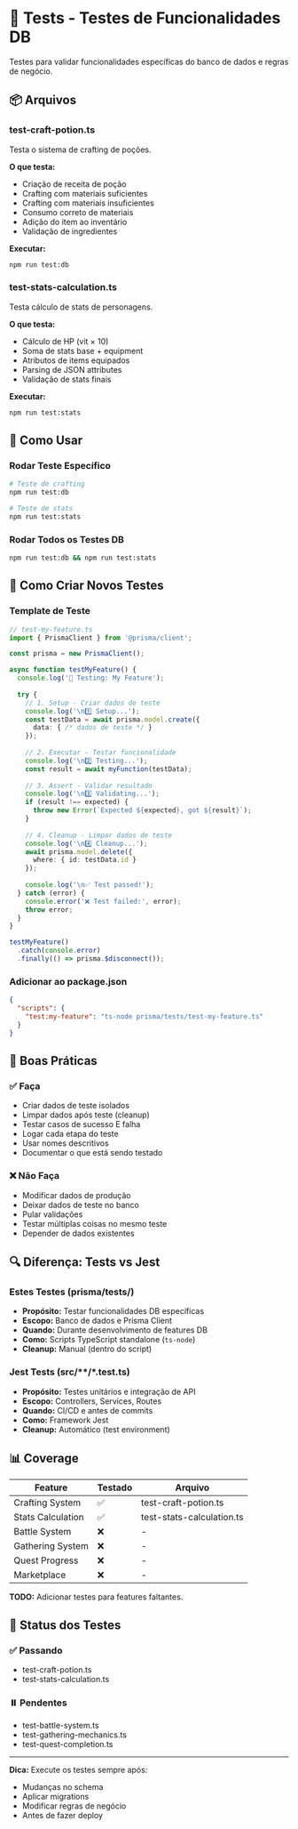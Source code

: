 # 🧪 Tests - Testes de Funcionalidades DB

Testes para validar funcionalidades específicas do banco de dados e regras de negócio.

## 📦 Arquivos

### test-craft-potion.ts
Testa o sistema de crafting de poções.

**O que testa:**
- Criação de receita de poção
- Crafting com materiais suficientes
- Crafting com materiais insuficientes
- Consumo correto de materiais
- Adição do item ao inventário
- Validação de ingredientes

**Executar:**
```bash
npm run test:db
```

### test-stats-calculation.ts
Testa cálculo de stats de personagens.

**O que testa:**
- Cálculo de HP (vit × 10)
- Soma de stats base + equipment
- Atributos de items equipados
- Parsing de JSON attributes
- Validação de stats finais

**Executar:**
```bash
npm run test:stats
```

## 🚀 Como Usar

### Rodar Teste Específico
```bash
# Teste de crafting
npm run test:db

# Teste de stats
npm run test:stats
```

### Rodar Todos os Testes DB
```bash
npm run test:db && npm run test:stats
```

## 📝 Como Criar Novos Testes

### Template de Teste

```typescript
// test-my-feature.ts
import { PrismaClient } from '@prisma/client';

const prisma = new PrismaClient();

async function testMyFeature() {
  console.log('🧪 Testing: My Feature');
  
  try {
    // 1. Setup - Criar dados de teste
    console.log('\n1️⃣ Setup...');
    const testData = await prisma.model.create({
      data: { /* dados de teste */ }
    });
    
    // 2. Executar - Testar funcionalidade
    console.log('\n2️⃣ Testing...');
    const result = await myFunction(testData);
    
    // 3. Assert - Validar resultado
    console.log('\n3️⃣ Validating...');
    if (result !== expected) {
      throw new Error(`Expected ${expected}, got ${result}`);
    }
    
    // 4. Cleanup - Limpar dados de teste
    console.log('\n4️⃣ Cleanup...');
    await prisma.model.delete({
      where: { id: testData.id }
    });
    
    console.log('\n✅ Test passed!');
  } catch (error) {
    console.error('❌ Test failed:', error);
    throw error;
  }
}

testMyFeature()
  .catch(console.error)
  .finally(() => prisma.$disconnect());
```

### Adicionar ao package.json

```json
{
  "scripts": {
    "test:my-feature": "ts-node prisma/tests/test-my-feature.ts"
  }
}
```

## 🎯 Boas Práticas

### ✅ Faça
- Criar dados de teste isolados
- Limpar dados após teste (cleanup)
- Testar casos de sucesso E falha
- Logar cada etapa do teste
- Usar nomes descritivos
- Documentar o que está sendo testado

### ❌ Não Faça
- Modificar dados de produção
- Deixar dados de teste no banco
- Pular validações
- Testar múltiplas coisas no mesmo teste
- Depender de dados existentes

## 🔍 Diferença: Tests vs Jest

### Estes Testes (prisma/tests/)
- **Propósito:** Testar funcionalidades DB específicas
- **Escopo:** Banco de dados e Prisma Client
- **Quando:** Durante desenvolvimento de features DB
- **Como:** Scripts TypeScript standalone (`ts-node`)
- **Cleanup:** Manual (dentro do script)

### Jest Tests (src/**/*.test.ts)
- **Propósito:** Testes unitários e integração de API
- **Escopo:** Controllers, Services, Routes
- **Quando:** CI/CD e antes de commits
- **Como:** Framework Jest
- **Cleanup:** Automático (test environment)

## 📊 Coverage

| Feature | Testado | Arquivo |
|---------|---------|---------|
| Crafting System | ✅ | test-craft-potion.ts |
| Stats Calculation | ✅ | test-stats-calculation.ts |
| Battle System | ❌ | - |
| Gathering System | ❌ | - |
| Quest Progress | ❌ | - |
| Marketplace | ❌ | - |

**TODO:** Adicionar testes para features faltantes.

## 🚦 Status dos Testes

### ✅ Passando
- test-craft-potion.ts
- test-stats-calculation.ts

### ⏸️ Pendentes
- test-battle-system.ts
- test-gathering-mechanics.ts
- test-quest-completion.ts

---

**Dica:** Execute os testes sempre após:
- Mudanças no schema
- Aplicar migrations
- Modificar regras de negócio
- Antes de fazer deploy

